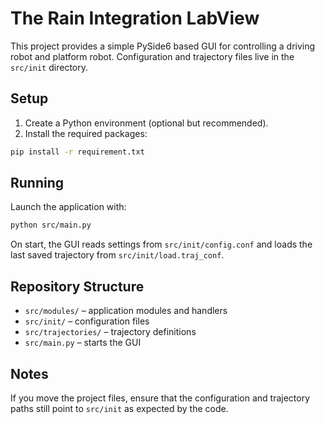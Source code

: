 # The Rain Integration LabView

This project provides a simple PySide6 based GUI for controlling a driving robot and platform robot. Configuration and trajectory files live in the `src/init` directory.

## Setup

1. Create a Python environment (optional but recommended).
2. Install the required packages:

```bash
pip install -r requirement.txt
```

## Running

Launch the application with:

```bash
python src/main.py
```

On start, the GUI reads settings from `src/init/config.conf` and loads the last saved trajectory from `src/init/load.traj_conf`.

## Repository Structure

- `src/modules/` – application modules and handlers
- `src/init/` – configuration files
- `src/trajectories/` – trajectory definitions
- `src/main.py` – starts the GUI

## Notes

If you move the project files, ensure that the configuration and trajectory paths still point to `src/init` as expected by the code.

